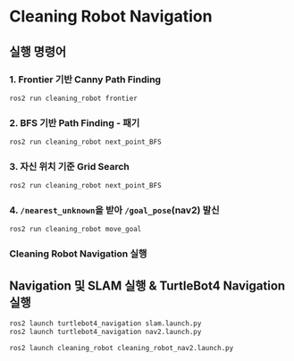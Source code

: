 # Cleaning Robot Navigation

## 실행 명령어

### 1. Frontier 기반 Canny Path Finding
```bash
ros2 run cleaning_robot frontier
```

### 2. BFS 기반 Path Finding - 패기
```bash
ros2 run cleaning_robot next_point_BFS
```

### 3. 자신 위치 기준 Grid Search
```bash
ros2 run cleaning_robot next_point_BFS
```

### 4. `/nearest_unknown`을 받아 `/goal_pose`(nav2) 발신
```bash
ros2 run cleaning_robot move_goal
```

### Cleaning Robot Navigation 실행
## Navigation 및 SLAM 실행 & TurtleBot4 Navigation 실행
```bash
ros2 launch turtlebot4_navigation slam.launch.py
ros2 launch turtlebot4_navigation nav2.launch.py
```

```bash
ros2 launch cleaning_robot cleaning_robot_nav2.launch.py
```

